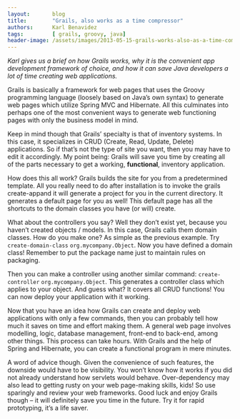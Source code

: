 ```yaml
---
layout:       blog
title:        "Grails, also works as a time compressor"
authors:      Karl Benavidez 
tags:         [ grails, groovy, java]
header-image: /assets/images/2013-05-15-grails-works-also-as-a-time-compressor/grails-works-also-as-time-compressor.png
---
```


*Karl gives us a brief on how Grails works, why it is the convenient app development framework of choice, and how it can save Java developers a lot of time creating web applications.*

Grails is basically a framework for web pages that uses the Groovy programming language (loosely based on Java’s own syntax) to generate web pages which utilize Spring MVC and Hibernate. All this culminates into perhaps one of the most convenient ways to generate web functioning pages with only the business model in mind.

Keep in mind though that Grails’ specialty is that of inventory systems. In this case, it specializes in CRUD (Create, Read, Update, Delete) applications. So if that’s not the type of site you want, then you may have to edit it accordingly. My point being: Grails will save you time by creating all of the parts necessary to get a working, **functional**, inventory application.

How does this all work? Grails builds the site for you from a predetermined template. All you really need to do after installation is to invoke the grails create-appand it will generate a project for you in the current directory. It generates a default page for you as well! This default page has all the shortcuts to the domain classes you have (or will) create.

What about the controllers you say? Well they don’t exist yet, because you haven’t created objects / models. In this case, Grails calls them domain classes. How do you make one? As simple as the previous example. Try `create-domain-class` `org.mycompany.Object`. Now you have defined a domain class! Remember to put the package name just to maintain rules on packaging.

Then you can make a controller using another similar command: `create-controller` `org.mycompany.Object`. This generates a controller class which applies to your object. And guess what? It covers all CRUD functions! You can now deploy your application with it working.

Now that you have an idea how Grails can create and deploy web applications with only a few commands, then you can probably tell how much it saves on time and effort making them. A general web page involves modelling, logic, database management, front-end to back-end, among other things. This process can take hours. With Grails and the help of Spring and Hibernate, you can create a functional program in mere minutes.

A word of advice though. Given the convenience of such features, the downside would have to be visibility. You won’t know how it works if you did not already understand how servlets would behave. Over-dependency may also lead to getting rusty on your web page-making skills, kids! So use sparingly and review your web frameworks. Good luck and enjoy Grails though – it will definitely save you time in the future. Try it for rapid prototyping, it’s a life saver.